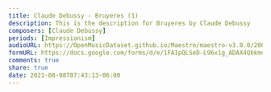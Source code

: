 ```yaml
---
title: Claude Debussy - Bruyeres (1)
description: This is the description for Bruyeres by Claude Debussy
composers: [Claude Debussy]
periods: [Impressionism]
audioURL: https://OpenMusicDataset.github.io/Maestro/maestro-v3.0.0/2006/MIDI-Unprocessed_01_R1_2006_01-09_ORIG_MID--AUDIO_01_R1_2006_03_Track03_wav.midi
formURL: https://docs.google.com/forms/d/e/1FAIpQLSeD-L96x1g_ADAX4QbkmeyIGjENC2YtfIfVwtzOFm1NKKNm0Q/viewform
comments: true
share: true
date: 2021-08-08T07:43:13-06:00
---
```

